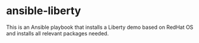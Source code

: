 # ansible-liberty

This is an Ansible playbook that installs a Liberty demo based on RedHat OS and installs all relevant packages needed.
